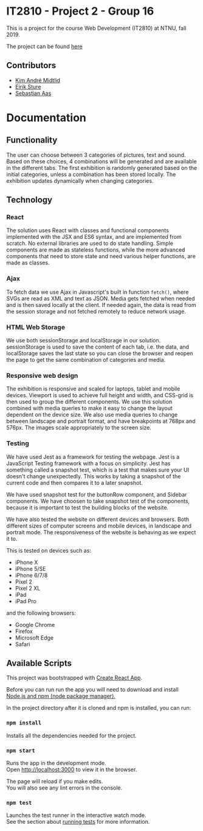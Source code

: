 # IT2810 - Project 2 - Group 16
This is a project for the course Web Development (IT2810) at NTNU, fall 2019.

The project can be found [here](http://it2810-16.idi.ntnu.no/prosjekt2/)

## Contributors
*  [Kim André Midtlid](https://github.com/kamidtli)
*  [Eirik Sture](https://github.com/eirsture)
*  [Sebastian Aas](https://github.com/SebastianAas)

# Documentation

## Functionality

The user can choose between 3 categories of pictures, text and sound. Based on these choices, 4 combinations will be generated and are available in the different tabs. The first exhibition is randomly generated based on the initial categories, unless a combination has been stored locally. The exhibition updates dynamically when changing categories.

## Technology

### React
The solution uses React with classes and functional components implemented with the JSX and ES6 syntax, and are implemented from scratch. No external libraries are used to do state handling. Simple components are made as stateless functions, while the more advanced components that need to store state and need various helper functions, are made as classes.

### Ajax
To fetch data we use Ajax in Javascript's built in function `fetch()`, where SVGs are read as XML and text as JSON. Media gets fetched when needed and is then saved locally at the client. If needed again, the data is read from the session storage and not fetched remotely to reduce network usage.

### HTML Web Storage
We use both sessionStorage and localStorage in our solution. sessionStorage is used to save the content of each tab, i.e. the data, and localStorage saves the last state so you can close the browser and reopen the page to get the same combination of categories and media.

### Responsive web design
The exhibition is responsive and scaled for laptops, tablet and mobile devices. Viewport is used to achieve full height and width, and CSS-grid is then used to group the different components. We use this solution combined with media queries to make it easy to change the layout dependent on the device size. We also use media queries to change between landscape and portrait format, and have breakpoints at 768px and 576px. The images scale appropriately to the screen size.

### Testing
We have used Jest as a framework for testing the webpage. Jest is a JavaScript Testing framework with a focus on simplicity. Jest has something called a snapshot test, which is a test that makes sure your UI doesn't change unexpectedly.
This works by taking a snapshot of the current code and then compares it to a later snapshot. 

We have used snapshot test for the buttonRow component, and Sidebar components. We have choosen to take snapshot test of the components, because it is important
to test the building blocks of the website. 

We have also tested the website on different devices and browsers. Both different sizes of computer screens and mobile devices, in landscape and portrait mode. The responsiveness of the website is behaving as we expect it to.

This is tested on devices such as:
*  iPhone X
*  iPhone 5/SE
*  iPhone 6/7/8
*  Pixel 2
*  Pixel 2 XL
*  iPad
*  iPad Pro

and the following browsers:
*  Google Chrome
*  Firefox
*  Microsoft Edge
*  Safari

## Available Scripts

This project was bootstrapped with [Create React App](https://github.com/facebook/create-react-app).

Before you can run run the app you will need to download and install [Node.js and npm (node package manager).](https://www.npmjs.com/get-npm)


In the project directory after it is cloned and npm is installed, you can run:

### `npm install`

Installs all the dependencies needed for the project.

### `npm start`

Runs the app in the development mode.<br>
Open [http://localhost:3000](http://localhost:3000) to view it in the browser.

The page will reload if you make edits.<br>
You will also see any lint errors in the console.

### `npm test`

Launches the test runner in the interactive watch mode.<br>
See the section about [running tests](https://facebook.github.io/create-react-app/docs/running-tests) for more information.
